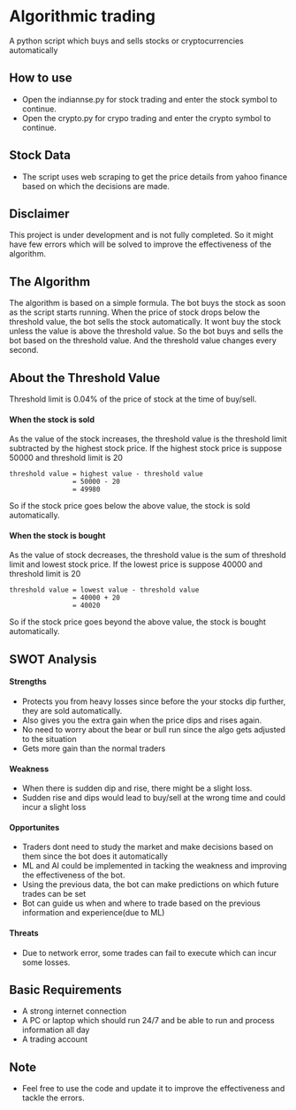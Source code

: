# Algorithmic trading
A python script which buys and sells stocks or cryptocurrencies automatically 

## How to use
- Open the indiannse.py for stock trading and enter the stock symbol to continue.
- Open the crypto.py for crypo trading and enter the crypto symbol to continue.

## Stock Data
- The script uses web scraping to get the price details from yahoo finance based on which the decisions are made.

## Disclaimer

This project is under development and is not fully completed. So it might have few errors which will be solved to improve the effectiveness of the algorithm.

## The Algorithm

The algorithm is based on a simple formula. The bot buys the stock as soon as the script starts running. When the price of stock drops below the threshold value, the bot sells the 
stock automatically. It wont buy the stock unless the value is above the threshold value. So the bot buys and sells the bot based on the threshold value. And the threshold value
changes every second.

## About the Threshold Value

Threshold limit is 0.04% of the price of stock at the time of buy/sell.

#### When the stock is sold

As the value of the stock increases, the threshold value is the threshold limit subtracted by the highest stock price.
If the highest stock price is suppose 50000 and threshold limit is 20
```
threshold value = highest value - threshold value
                = 50000 - 20
                = 49980
```
So if the stock price goes below the above value, the stock is sold automatically.


#### When the stock is bought

As the value of stock decreases, the threshold value is the sum of threshold limit and lowest stock price.
If the lowest price is suppose 40000 and threshold limit is 20 
```
threshold value = lowest value - threshold value
                = 40000 + 20
                = 40020
```
So if the stock price goes beyond the above value, the stock is bought automatically.



## SWOT Analysis

#### Strengths

- Protects you from heavy losses since before the your stocks dip further, they are sold automatically.
- Also gives you the extra gain when the price dips and rises again.
- No need to worry about the bear or bull run since the algo gets adjusted to the situation
- Gets more gain than the normal traders

#### Weakness

- When there is sudden dip and rise, there might be a slight loss.
- Sudden rise and dips would lead to buy/sell at the wrong time and could incur a slight loss

#### Opportunites

- Traders dont need to study the market and make decisions based on them since the bot does it automatically
- ML and AI could be implemented in tacking the weakness and improving the effectiveness of the bot.
- Using the previous data, the bot can make predictions on which future trades can be set
- Bot can guide us when and where to trade based on the previous information and experience(due to ML)

#### Threats

- Due to network error, some trades can fail to execute which can incur some losses.

## Basic Requirements

- A strong internet connection
- A PC or laptop which should run 24/7 and be able to run and process information all day
- A trading account

## Note
- Feel free to use the code and update it to improve the effectiveness and tackle the errors.

